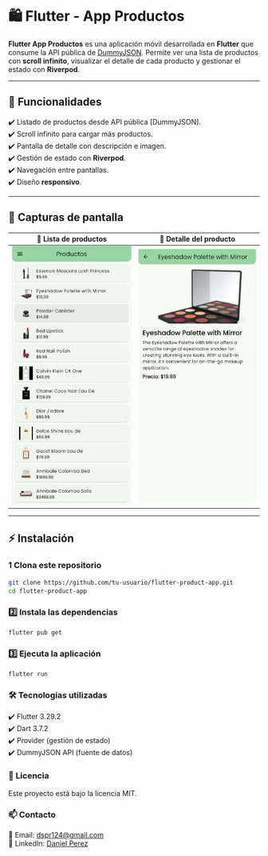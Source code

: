 # 🛍️ Flutter - App Productos

**Flutter App Productos** es una aplicación móvil desarrollada en **Flutter** que consume la API pública de [DummyJSON](https://dummyjson.com/). Permite ver una lista de productos con **scroll infinito**, visualizar el detalle de cada producto y gestionar el estado con **Riverpod**.

---

## 🚀 Funcionalidades

✔️ Listado de productos desde API pública [DummyJSON].  
✔️ Scroll infinito para cargar más productos.  
✔️ Pantalla de detalle con descripción e imagen.  
✔️ Gestión de estado con **Riverpod**.  
✔️ Navegación entre pantallas.  
✔️ Diseño **responsivo**.  

---

## 📸 Capturas de pantalla

| 📱 Lista de productos | 📱 Detalle del producto |
|----------------------|----------------------|
| ![Lista](assets/screenshots/lista-productos.JPG) | ![Detalle](assets/screenshots/detalle-producto.JPG) |

---

## ⚡ Instalación

### 1️ Clona este repositorio

```bash
git clone https://github.com/tu-usuario/flutter-product-app.git
cd flutter-product-app
```

### 2️⃣ Instala las dependencias

```bash
flutter pub get
```

### 3️⃣ Ejecuta la aplicación

```bash
flutter run
```

### 🛠️ Tecnologías utilizadas

✔️ Flutter 3.29.2  
✔️ Dart 3.7.2  
✔️ Provider (gestión de estado)  
✔️ DummyJSON API (fuente de datos)  


### 📄 Licencia  

Este proyecto está bajo la licencia MIT.


### 📫 Contacto

📧 Email: dspr124@gmail.com  
🔗 LinkedIn: [Daniel Perez](https://www.linkedin.com/in/danielperezroa/)

